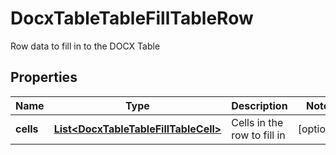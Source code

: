 

# DocxTableTableFillTableRow

Row data to fill in to the DOCX Table

## Properties

| Name | Type | Description | Notes |
|------------ | ------------- | ------------- | -------------|
|**cells** | [**List&lt;DocxTableTableFillTableCell&gt;**](DocxTableTableFillTableCell.md) | Cells in the row to fill in |  [optional] |



